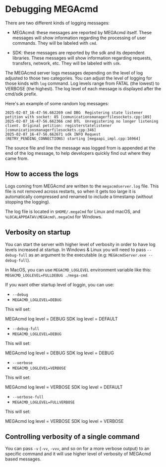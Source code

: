 # Debugging MEGAcmd

There are two different kinds of logging messages:
- MEGAcmd: these messages are reported by MEGAcmd itself. These messages will show information regarding the processing of user commands. They will be labeled with `cmd`.

- SDK: these messages are reported by the sdk and its dependent libraries. These messages will show information regarding requests, transfers, network, etc. They will be labeled with `sdk`.

The MEGAcmd server logs messages depending on the level of log adjusted to those two categories. You can adjust the level of logging for those kinds with `log` command. Log levels range from FATAL (the lowest) to VERBOSE (the highest). The log level of each message is displayed after the cmd/sdk prefix.

Here's an example of some random log messages:
```
2025-02-07_16-47-56.662269 cmd DBG  Registering state listener petition with socket: 85 [comunicationsmanagerfilesockets.cpp:189]
2025-02-07_16-47-56.662366 cmd DTL  Unregistering no longer listening client. Original petition: registerstatelistener [comunicationsmanagerfilesockets.cpp:346]
2025-02-07_16-47-56.662671 sdk INFO Request (RETRY_PENDING_CONNECTIONS) starting [megaapi_impl.cpp:16964]
```
The source file and line the message was logged from is appended at the end of the log message, to help developers quickly find out where they came from.


## How to access the logs

Logs coming from MEGAcmd are written to the `megacmdserver.log` file. This file is not removed across restarts, so when it gets too large it is automatically compressed and renamed to include a timestamp (without stopping the logging).

The log file is located in `$HOME/.megaCmd` for Linux and macOS, and `%LOCALAPPDATA%\MEGAcmd\.megaCmd` for Windows.

## Verbosity on startup

You can start the server with higher level of verbosity in order to have log levels increased at startup.
In Windows & Linux you will need to pass `--debug-full` as an argument to the executable (e.g: `MEGAcmdServer.exe --debug-full`).

In MacOS, you can use `MEGACMD_LOGLEVEL` environment variable like this: `MEGACMD_LOGLEVEL=FULLDEBUG ./mega-cmd`.

If you want other startup level of loggin, you can use:

* `--debug`
* `MEGACMD_LOGLEVEL=DEBUG`

This will set:

MEGAcmd log level = DEBUG
SDK log level = DEFAULT

* `--debug-full`
* `MEGACMD_LOGLEVEL=DEBUG`

This will set:

MEGAcmd log level = DEBUG
SDK log level = DEBUG

* `--verbose`
* `MEGACMD_LOGLEVEL=VERBOSE`

This will set:

MEGAcmd log level = VERBOSE
SDK log level = DEFAULT

* `--verbose-full`
* `MEGACMD_LOGLEVEL=FULLVERBOSE`

This will set:

MEGAcmd log level = VERBOSE
SDK log level = VERBOSE


## Controlling verbosity of a single command

You can pass `-v` (`-vv`, `-vvv`, and so on for a more verbose output)
to an specific command and it will use higher level of verbosity of MEGAcmd based messages.

